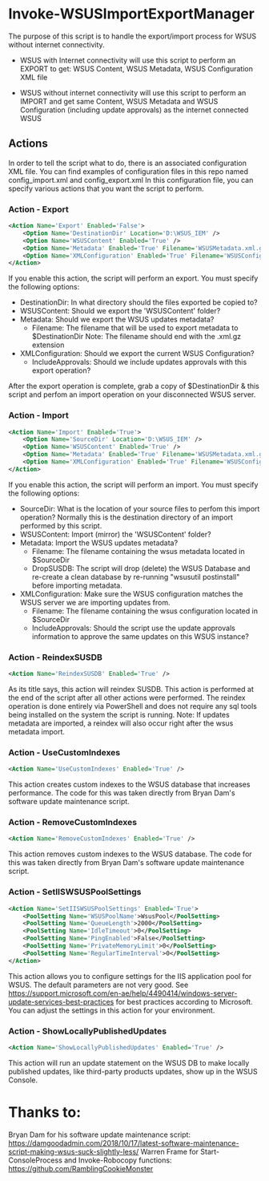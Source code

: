 # Invoke-WSUSImportExportManager
The purpose of this script is to handle the export/import process for WSUS without internet connectivity.

* WSUS with Internet connectivity will use this script to perform an EXPORT to get: WSUS Content, WSUS Metadata, WSUS Configuration XML file

* WSUS without internet connectivity will use this script to perform an IMPORT and get same Content, WSUS Metadata and WSUS Configuration (including update approvals) as the internet connected WSUS

## Actions
In order to tell the script what to do, there is an associated configuration XML file.
You can find examples of configuration files in this repo named config_import.xml and config_export.xml
In this configuration file, you can specify various actions that you want the script to perform.

### Action - Export
```xml
<Action Name='Export' Enabled='False'>
	<Option Name='DestinationDir' Location='D:\WSUS_IEM' />
	<Option Name='WSUSContent' Enabled='True' />
	<Option Name='Metadata' Enabled='True' Filename='WSUSMetadata.xml.gz'/>
	<Option Name='XMLConfiguration' Enabled='True' Filename='WSUSConfig.xml' IncludeApprovals='True' />
</Action>
```
If you enable this action, the script will perform an export. You must specify the following options:
* DestinationDir: In what directory should the files exported be copied to?
* WSUSContent: Should we export the 'WSUSContent' folder?
* Metadata: Should we export the WSUS updates metadata?
    * Filename: The filename that will be used to export metadata to $DestinationDir
    Note: The filename should end with the .xml.gz extension
* XMLConfiguration: Should we export the current WSUS Configuration?
    * IncludeApprovals: Should we include updates approvals with this export operation?

After the export operation is complete, grab a copy of $DestinationDir & this script and perfom an import operation on your disconnected WSUS server.

### Action - Import
```xml
<Action Name='Import' Enabled='True'>
	<Option Name='SourceDir' Location='D:\WSUS_IEM' />
	<Option Name='WSUSContent' Enabled='True' />
	<Option Name='Metadata' Enabled='True' Filename='WSUSMetadata.xml.gz' DropSUSDB='True' />
	<Option Name='XMLConfiguration' Enabled='True' Filename='WSUSConfig.xml' IncludeApprovals='True' />
</Action>
```

If you enable this action, the script will perform an import. You must specify the following options:
* SourceDir: What is the location of your source files to perfom this import operation? Normally this is the destination directory of an import performed by this script.
* WSUSContent: Import (mirror) the 'WSUSContent' folder?
* Metadata: Import the WSUS updates metadata?
    * Filename: The filename containing the wsus metadata located in $SourceDir
    * DropSUSDB: The script will drop (delete) the WSUS Database and re-create a clean database by re-running "wsusutil postinstall" before importing metadata.
* XMLConfiguration: Make sure the WSUS configuration matches the WSUS server we are importing updates from.
    *  Filename: The filename containing the wsus configuration located in $SourceDir
    * IncludeApprovals: Should the script use the update approvals information to approve the same updates on this WSUS instance?

### Action - ReindexSUSDB
```xml
<Action Name='ReindexSUSDB' Enabled='True' />
```
As its title says, this action will reindex SUSDB. This action is performed at the end of the script after all other actions were performed. The reindex operation is done entirely via PowerShell and does not require any sql tools being installed on the system the script is running.
Note: If updates metadata are imported, a reindex will also occur right after the wsus metadata import.
### Action - UseCustomIndexes
```xml
<Action Name='UseCustomIndexes' Enabled='True' />
````
This action creates custom indexes to the WSUS database that increases performance.
The code for this was taken directly from Bryan Dam's software update maintenance script.
### Action - RemoveCustomIndexes
```xml
<Action Name='RemoveCustomIndexes' Enabled='True' />
````
This action removes custom indexes to the WSUS database.
The code for this was taken directly from Bryan Dam's software update maintenance script.
### Action - SetIISWSUSPoolSettings
```xml
<Action Name='SetIISWSUSPoolSettings' Enabled='True'>
	<PoolSetting Name='WSUSPoolName'>WsusPool</PoolSetting>
	<PoolSetting Name='QueueLength'>2000</PoolSetting>
	<PoolSetting Name='IdleTimeout'>0</PoolSetting>
	<PoolSetting Name='PingEnabled'>False</PoolSetting>
	<PoolSetting Name='PrivateMemoryLimit'>0</PoolSetting>
	<PoolSetting Name='RegularTimeInterval'>0</PoolSetting>
</Action>
```
This action allows you to configure settings for the IIS application pool for WSUS. The default parameters are not very good.
See https://support.microsoft.com/en-ae/help/4490414/windows-server-update-services-best-practices for best practices according to Microsoft. You can adjust the settings in this action for your environment.

### Action - ShowLocallyPublishedUpdates
```xml
<Action Name='ShowLocallyPublishedUpdates' Enabled='True' />
```
This action will run an update statement on the WSUS DB to make locally published updates, like third-party products updates, show up in the WSUS Console.

# Thanks to:
Bryan Dam for his software update maintenance script: https://damgoodadmin.com/2018/10/17/latest-software-maintenance-script-making-wsus-suck-slightly-less/
Warren Frame for Start-ConsoleProcess and Invoke-Robocopy functions: https://github.com/RamblingCookieMonster

